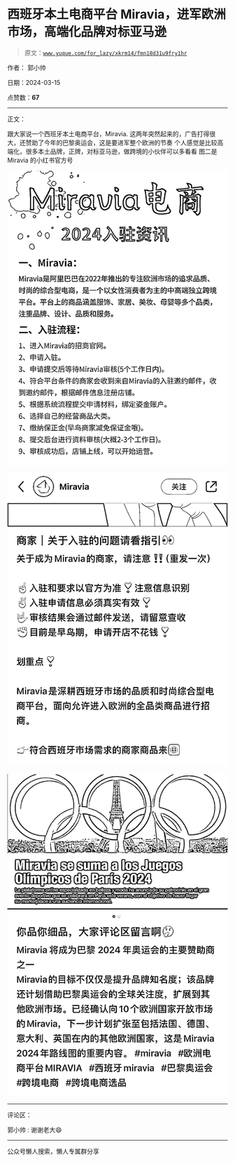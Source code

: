 # 西班牙本土电商平台 Miravia，进军欧洲市场，高端化品牌对标亚马逊

> 原文：[`www.yuque.com/for_lazy/xkrm14/fmn18d31u9fry1hr`](https://www.yuque.com/for_lazy/xkrm14/fmn18d31u9fry1hr)

作者： 郭小帅

日期：2024-03-15

点赞数：**67**

* * *

正文：

跟大家说一个西班牙本土电商平台，Miravia. 这两年突然起来的，广告打得很大，还赞助了今年的巴黎奥运会，这是要进军整个欧洲的节奏
个人感觉是比较高端化，很多本土品牌，正牌，对标亚马逊，做跨境的小伙伴可以多看看 图二是 Miravia 的小红书官方号

![](img/d958902443c1851497f364cfd55cf100.png)

![](img/df40285281689d4d7c69ddf500740092.png)

![](img/e4233592ced0869f5ce132d3a1985774.png)

* * *

评论区：

郭小帅 : 谢谢老大😄

* * *

公众号懒人搜索，懒人专属群分享